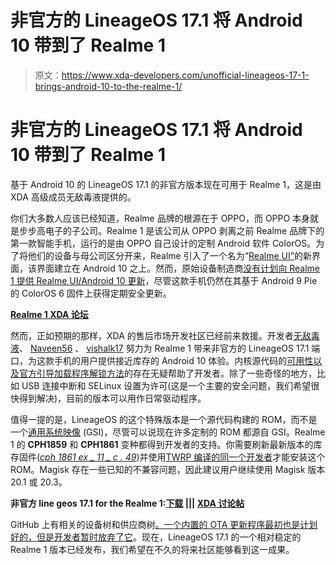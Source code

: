 # 非官方的 LineageOS 17.1 将 Android 10 带到了 Realme 1

> 原文：<https://www.xda-developers.com/unofficial-lineageos-17-1-brings-android-10-to-the-realme-1/>

# 非官方的 LineageOS 17.1 将 Android 10 带到了 Realme 1

基于 Android 10 的 LineageOS 17.1 的非官方版本现在可用于 Realme 1，这是由 XDA 高级成员无敌毒液提供的。

你们大多数人应该已经知道，Realme 品牌的根源在于 OPPO，而 OPPO 本身就是步步高电子的子公司。Realme 1 是该公司从 OPPO 剥离之前 Realme 品牌下的第一款智能手机，运行的是由 OPPO 自己设计的定制 Android 软件 ColorOS。为了将他们的设备与母公司区分开来，Realme 引入了一个名为“[Realme UI”](https://www.xda-developers.com/coloros-7-for-realme-phones-will-be-closer-to-stock-android/)的新界面，该界面建立在 Android 10 之上。然而，原始设备制造商[没有计划向 Realme 1 提供 Realme UI/Android 10 更新](https://www.xda-developers.com/realme-1-u1-c1-and-realme-2-will-not-be-updated-to-coloros-7-and-android-10/)，尽管这款手机仍然在其基于 Android 9 Pie 的 ColorOS 6 固件上获得定期安全更新。

**[Realme 1 XDA 论坛](https://forum.xda-developers.com/realme-1)**

然而，正如预期的那样，XDA 的售后市场开发社区已经前来救援。开发者[无敌毒液](https://forum.xda-developers.com/member.php?u=8592239)、 [Naveen56](https://forum.xda-developers.com/member.php?u=9791495) 、 [vishalk17](https://forum.xda-developers.com/member.php?u=7968806) 努力为 Realme 1 带来非官方的 LineageOS 17.1 端口，为这款手机的用户提供接近库存的 Android 10 体验。内核源代码的[可用性以及](https://www.xda-developers.com/realme-3-2-pro-1-u1-kernel-sources/)[官方引导加载程序解锁方法](https://www.xda-developers.com/realme-1-bootloader-unlocking/)的存在无疑帮助了开发者。除了一些奇怪的地方，比如 USB 连接中断和 SELinux 设置为许可(这是一个主要的安全问题，我们希望很快得到解决)，目前的版本可以用作日常驱动程序。

值得一提的是，LineageOS 的这个特殊版本是一个源代码构建的 ROM，而不是一个[通用系统映像](https://www.xda-developers.com/custom-project-treble-gsi-may-2020-security-patches-dc-dimming-oppo-devices/) (GSI)，尽管可以说现在许多定制的 ROM 都源自 GSI。Realme 1 的 **CPH1859** 和 **CPH1861** 变种都得到开发者的支持。你需要刷新最新版本的库存固件([*cph 1861 ex _ 11 _ c . 49*](https://download.c.realme.com/osupdate/CPH1861EX_11_OTA_0490_all_sWtP8RDIvyoU.ozip))并使用[TWRP 编译的同一个开发者](https://sourceforge.net/projects/realme1/files/twrp-9.0/)才能安装这个 ROM。Magisk 存在一些已知的不兼容问题，因此建议用户继续使用 Magisk 版本 20.1 或 20.3。

**非官方 line geos 17.1 for the Realme 1:[下载](https://sourceforge.net/projects/realme1/files/lineage-17.1/) ||| [XDA 讨论帖](https://forum.xda-developers.com/realme-1/development/rom-lineageos-17-1-t4107019)**

GitHub 上有相关的设备树和供应商树[。一个内置的 OTA 更新程序最初也是计划好的，但是](https://github.com/CPH1859)[开发者暂时放弃了它](https://github.com/CPH1859/OTA)。现在，LineageOS 17.1 的一个相对稳定的 Realme 1 版本已经发布，我们希望在不久的将来社区能够看到这一成果。